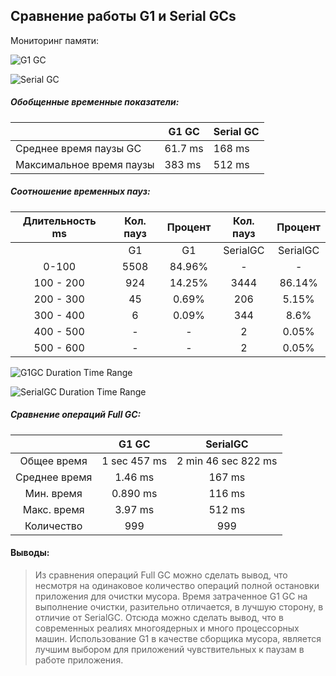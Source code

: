 Сравнение работы G1 и Serial GCs
-------------------------------
Мониторинг памяти:

![G1 GC](hw04/Сonclusions/G1gc.png)

![Serial GC](hw04/Сonclusions/SerialGC.png)

##### Обобщенные временные показатели:

|                          | G1 GC   | Serial GC
| ------------------------ | ------- |------------
| Среднее время паузы GC   | 61.7 ms | 168 ms
| Максимальное время паузы | 383 ms  | 512 ms

##### Соотношение временных пауз:

| Длительность ms | Кол. пауз | Процент | Кол. пауз | Процент  |
|   :----------:  |  :-----:  |  :---:  |  :-----:  |  :---:   |
|                 | G1        | G1      | SerialGC  | SerialGC |
| 0-100           | 5508      | 84.96%  | -         | -        |
| 100 - 200       | 924       | 14.25%  | 3444      | 86.14%   |
| 200 - 300       | 45        | 0.69%   | 206       | 5.15%    |
| 300 - 400       | 6         | 0.09%   | 344       | 8.6%     |
| 400 - 500       | -         | -       | 2         | 0.05%    |
| 500 - 600       | -         | -       | 2         | 0.05%    |

![G1GC Duration Time Range](hw04/Сonclusions/G1GCTimeRange.png)

![SerialGC Duration Time Range](hw04/Сonclusions/SerialGCTimeRange.png)

##### Сравнение операций Full GC:

|               | G1 GC        | SerialGC            |
| :-----------: | :----------: | :-----------------: |
| Общее время   | 1 sec 457 ms | 2 min 46 sec 822 ms |
| Среднее время | 1.46 ms      | 167 ms              |
| Мин. время    | 0.890 ms     | 116 ms              |
| Макс. время   | 3.97 ms      | 512 ms              |
| Количество    | 999          | 999                 |

#### Выводы:
> Из сравнения операций Full GC можно сделать вывод, 
> что несмотря на одинаковое количество операций полной остановки приложения для очистки мусора.
> Время затраченное G1 GC на выполнение очистки, разительно отличается, в лучшую сторону, в отличие от SerialGC.
> Отсюда можно сделать вывод, что в современных реалиях многоядерных и много процессорных машин. 
> Использование G1 в качестве сборщика мусора, является лучшим выбором для приложений чувствительных к паузам в работе приложения. 
